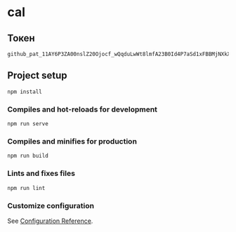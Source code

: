 # cal

## Токен
```
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
```

## Project setup
```
npm install
```

### Compiles and hot-reloads for development
```
npm run serve
```

### Compiles and minifies for production
```
npm run build
```

### Lints and fixes files
```
npm run lint
```

### Customize configuration
See [Configuration Reference](https://cli.vuejs.org/config/).

